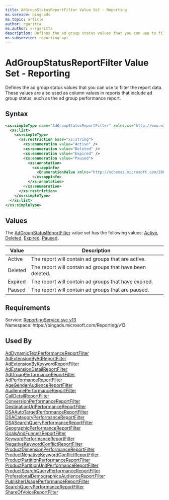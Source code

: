 ```yaml
---
title: AdGroupStatusReportFilter Value Set - Reporting
ms.service: bing-ads
ms.topic: article
author: rgaritta
ms.author: v-rgaritta
description: Defines the ad group status values that you can use to filter the report data.
ms.subservice: reporting-api
---
```

# AdGroupStatusReportFilter Value Set - Reporting
Defines the ad group status values that you can use to filter the report data. These values are also used as column values in reports that include ad group status, such as the ad group performance report.

## Syntax
```xml
<xs:simpleType name="AdGroupStatusReportFilter" xmlns:xs="http://www.w3.org/2001/XMLSchema">
  <xs:list>
    <xs:simpleType>
      <xs:restriction base="xs:string">
        <xs:enumeration value="Active" />
        <xs:enumeration value="Deleted" />
        <xs:enumeration value="Expired" />
        <xs:enumeration value="Paused">
          <xs:annotation>
            <xs:appinfo>
              <EnumerationValue xmlns="http://schemas.microsoft.com/2003/10/Serialization/">16</EnumerationValue>
            </xs:appinfo>
          </xs:annotation>
        </xs:enumeration>
      </xs:restriction>
    </xs:simpleType>
  </xs:list>
</xs:simpleType>
```

## <a name="values"></a>Values

The [AdGroupStatusReportFilter](adgroupstatusreportfilter.md) value set has the following values: [Active](#active), [Deleted](#deleted), [Expired](#expired), [Paused](#paused).

|Value|Description|
|-----------|---------------|
|<a name="active"></a>Active|The report will contain ad groups that are active.|
|<a name="deleted"></a>Deleted|The report will contain ad groups that have been deleted.|
|<a name="expired"></a>Expired|The report will contain ad groups that have expired.|
|<a name="paused"></a>Paused|The report will contain ad groups that are paused.|

## Requirements
Service: [ReportingService.svc v13](https://reporting.api.bingads.microsoft.com/Api/Advertiser/Reporting/v13/ReportingService.svc)  
Namespace: https\://bingads.microsoft.com/Reporting/v13  

## Used By
[AdDynamicTextPerformanceReportFilter](addynamictextperformancereportfilter.md)  
[AdExtensionByAdReportFilter](adextensionbyadreportfilter.md)  
[AdExtensionByKeywordReportFilter](adextensionbykeywordreportfilter.md)  
[AdExtensionDetailReportFilter](adextensiondetailreportfilter.md)  
[AdGroupPerformanceReportFilter](adgroupperformancereportfilter.md)  
[AdPerformanceReportFilter](adperformancereportfilter.md)  
[AgeGenderAudienceReportFilter](agegenderaudiencereportfilter.md)  
[AudiencePerformanceReportFilter](audienceperformancereportfilter.md)  
[CallDetailReportFilter](calldetailreportfilter.md)  
[ConversionPerformanceReportFilter](conversionperformancereportfilter.md)  
[DestinationUrlPerformanceReportFilter](destinationurlperformancereportfilter.md)  
[DSAAutoTargetPerformanceReportFilter](dsaautotargetperformancereportfilter.md)  
[DSACategoryPerformanceReportFilter](dsacategoryperformancereportfilter.md)  
[DSASearchQueryPerformanceReportFilter](dsasearchqueryperformancereportfilter.md)  
[GeographicPerformanceReportFilter](geographicperformancereportfilter.md)  
[GoalsAndFunnelsReportFilter](goalsandfunnelsreportfilter.md)  
[KeywordPerformanceReportFilter](keywordperformancereportfilter.md)  
[NegativeKeywordConflictReportFilter](negativekeywordconflictreportfilter.md)  
[ProductDimensionPerformanceReportFilter](productdimensionperformancereportfilter.md)  
[ProductNegativeKeywordConflictReportFilter](productnegativekeywordconflictreportfilter.md)  
[ProductPartitionPerformanceReportFilter](productpartitionperformancereportfilter.md)  
[ProductPartitionUnitPerformanceReportFilter](productpartitionunitperformancereportfilter.md)  
[ProductSearchQueryPerformanceReportFilter](productsearchqueryperformancereportfilter.md)  
[ProfessionalDemographicsAudienceReportFilter](professionaldemographicsaudiencereportfilter.md)  
[PublisherUsagePerformanceReportFilter](publisherusageperformancereportfilter.md)  
[SearchQueryPerformanceReportFilter](searchqueryperformancereportfilter.md)  
[ShareOfVoiceReportFilter](shareofvoicereportfilter.md)  
